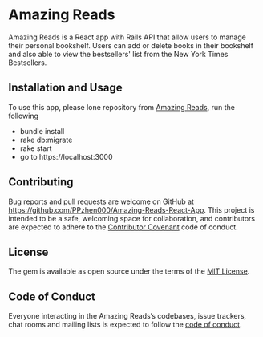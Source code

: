 # Amazing Reads

Amazing Reads is a React app with Rails API that allow users to manage their personal bookshelf. Users can add or delete books in their bookshelf and also able to view the bestsellers' list from the New York Times Bestsellers.

## Installation and Usage

To use this app, please lone repository from [Amazing Reads](https://github.com/PPzhen000/Amazing-Reads-React-App.git), run the following
  - bundle install
  - rake db:migrate
  - rake start
  - go to https://localhost:3000

## Contributing

  Bug reports and pull requests are welcome on GitHub at https://github.com/PPzhen000/Amazing-Reads-React-App. This project is intended to be a safe, welcoming space for collaboration, and contributors are expected to adhere to the [Contributor Covenant](http://contributor-covenant.org) code of conduct.

## License

  The gem is available as open source under the terms of the [MIT License](https://opensource.org/licenses/MIT).

## Code of Conduct

  Everyone interacting in the Amazing Reads’s codebases, issue trackers, chat rooms and mailing lists is expected to follow the [code of conduct](https://github.com/PPzhen000/Amazing-Reads-React-App/blob/master/CODE_OF_CONDUCT.md).
